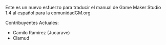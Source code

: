 ﻿Este es un nuevo esfuerzo para traducir el manual de Game Maker Studio 1.4 al
español para la comunidadGM.org

Contribuyentes Actuales:

* Camilo Ramírez (Jucarave)
* Clamud
